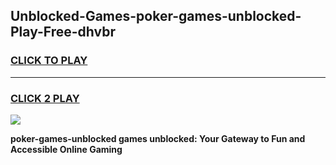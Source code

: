 
## Unblocked-Games-poker-games-unblocked-Play-Free-dhvbr
<h3>
<a href="https://premium76.site?title=poker-games-unblocked&ref=24M">CLICK TO PLAY</a></h3>
<hr>

<h3>
<a href="https://premium76.site?title=poker-games-unblocked&ref=24M">CLICK 2 PLAY</a>
  
</h3>

<a href="https://premium76.site?title=poker-games-unblocked&ref=24M"><img src="https://clearcache.store/games.png"></a>


**poker-games-unblocked games unblocked: Your Gateway to Fun and Accessible Online Gaming**
